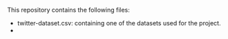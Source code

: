This repository contains the following files:

- twitter-dataset.csv: containing one of the datasets used for the project. 
- 
